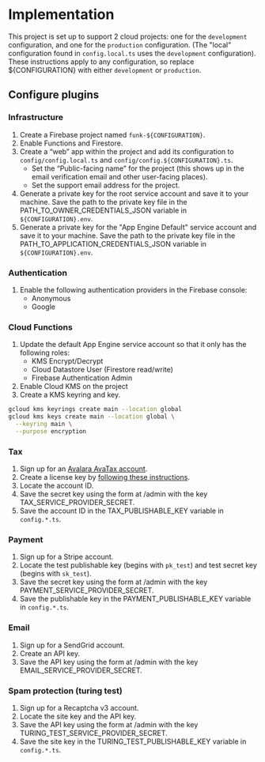 # Implementation

This project is set up to support 2 cloud projects: one for the `development` configuration, and one for the `production` configuration.
(The "local" configuration found in `config.local.ts` uses the `development` configuration).
These instructions apply to any configuration, so replace ${CONFIGURATION} with either `development` or `production`.

## Configure plugins

### Infrastructure

1. Create a Firebase project named `funk-${CONFIGURATION}`.
2. Enable Functions and Firestore.
3. Create a “web” app within the project and add its configuration to `config/config.local.ts` and `config/config.${CONFIGURATION}.ts`.
    * Set the “Public-facing name” for the project (this shows up in the email verification email and other user-facing places).
    * Set the support email address for the project.
4. Generate a private key for the root service account and save it to your machine. Save the path to the private key file in the PATH_TO_OWNER_CREDENTIALS_JSON variable in `${CONFIGURATION}.env`.
5. Generate a private key for the "App Engine Default" service account and save it to your machine. Save the path to the private key file in the PATH_TO_APPLICATION_CREDENTIALS_JSON variable in `${CONFIGURATION}.env`.

### Authentication
1. Enable the following authentication providers in the Firebase console:
    * Anonymous
    * Google

### Cloud Functions
1. Update the default App Engine service account so that it only has the following roles:
    * KMS Encrypt/Decrypt
    * Cloud Datastore User (Firestore read/write)
    * Firebase Authentication Admin
2. Enable Cloud KMS on the project
3. Create a KMS keyring and key.
```sh
gcloud kms keyrings create main --location global
gcloud kms keys create main --location global \
  --keyring main \
  --purpose encryption
```

### Tax

1. Sign up for an [Avalara AvaTax account](https://buy.avalara.com/signup).
2. Create a license key by [following these instructions](https://developer.avalara.com/avatax/authentication-in-rest/).
3. Locate the account ID.
4. Save the secret key using the form at /admin with the key TAX_SERVICE_PROVIDER_SECRET.
5. Save the account ID in the TAX_PUBLISHABLE_KEY variable in `config.*.ts`.

### Payment

1. Sign up for a Stripe account.
2. Locate the test publishable key (begins with `pk_test`) and test secret key (begins with `sk_test`).
3. Save the secret key using the form at /admin with the key PAYMENT_SERVICE_PROVIDER_SECRET.
4. Save the publishable key in the PAYMENT_PUBLISHABLE_KEY variable in `config.*.ts`.

### Email

1. Sign up for a SendGrid account.
2. Create an API key.
3. Save the API key using the form at /admin with the key EMAIL_SERVICE_PROVIDER_SECRET.

### Spam protection (turing test)

1. Sign up for a Recaptcha v3 account.
2. Locate the site key and the API key.
3. Save the API key using the form at /admin with the key TURING_TEST_SERVICE_PROVIDER_SECRET.
4. Save the site key in the TURING_TEST_PUBLISHABLE_KEY variable in `config.*.ts`.
